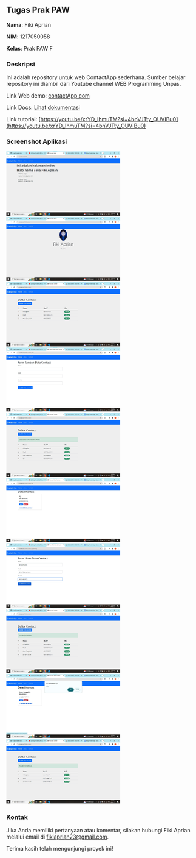 ## Tugas Prak PAW

**Nama**: Fiki Aprian

**NIM**: 1217050058

**Kelas**: Prak PAW F

### Deskripsi

Ini adalah repository untuk web ContactApp sederhana. Sumber belajar repository ini diambil dari Youtube channel WEB Programming Unpas.

Link Web demo: [contactApp.com](http://149.28.139.38:3001/)

Link Docs: [Lihat dokumentasi](https://docs.google.com/document/d/18XHS89N9FA8VG7dwpwWEM4LW1jlIhUUJgeeVXSGfHUM/edit?usp=sharing)

Link tutorial: [https://youtu.be/xrYD_IhmuTM?si=4bnVJTty_OUVIBu0](https://youtu.be/xrYD_IhmuTM?si=4bnVJTty_OUVIBu0)

### Screenshot Aplikasi

<img src="ss/1.jpeg" alt="alt text" width="300">
<img src="ss/2.jpeg" alt="alt text" width="300">
<img src="ss/3.jpeg" alt="alt text" width="300">
<img src="ss/4.jpeg" alt="alt text" width="300">
<img src="ss/5.jpeg" alt="alt text" width="300">
<img src="ss/6.jpeg" alt="alt text" width="300">
<img src="ss/7.jpeg" alt="alt text" width="300">
<img src="ss/8.jpeg" alt="alt text" width="300">
<img src="ss/9.jpeg" alt="alt text" width="300">
<img src="ss/10.jpeg" alt="alt text" width="300">

### Kontak

Jika Anda memiliki pertanyaan atau komentar, silakan hubungi Fiki Aprian melalui email di [fikiaprian23@gmail.com](mailto:fikiaprian23@gmail.com).

Terima kasih telah mengunjungi proyek ini!
